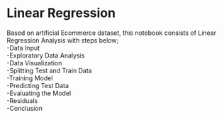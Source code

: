 # Linear Regression
Based on artificial Ecommerce dataset, this notebook consists of Linear Regression Analysis 
with steps below;  
        -Data Input  
        -Exploratory Data Analysis  
        -Data Visualization  
        -Splitting Test and Train Data  
        -Training Model  
        -Predicting Test Data  
        -Evaluating the Model  
        -Residuals  
        -Conclusion  

